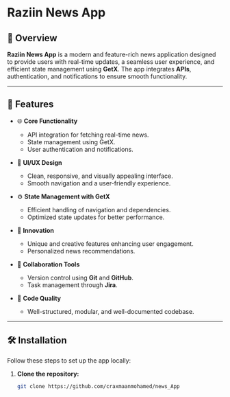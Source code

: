 # Raziin News App

## 📌 Overview
**Raziin News App** is a modern and feature-rich news application designed to provide users with real-time updates, a seamless user experience, and efficient state management using **GetX**. The app integrates **APIs**, authentication, and notifications to ensure smooth functionality.

---

## 📑 Features
- 🌐 **Core Functionality**
  - API integration for fetching real-time news.
  - State management using GetX.
  - User authentication and notifications.

- 🎨 **UI/UX Design**
  - Clean, responsive, and visually appealing interface.
  - Smooth navigation and a user-friendly experience.

- ⚙️ **State Management with GetX**
  - Efficient handling of navigation and dependencies.
  - Optimized state updates for better performance.

- 🚀 **Innovation**
  - Unique and creative features enhancing user engagement.
  - Personalized news recommendations.

- 🤝 **Collaboration Tools**
  - Version control using **Git** and **GitHub**.
  - Task management through **Jira**.

- 📝 **Code Quality**
  - Well-structured, modular, and well-documented codebase.

---

## 🛠️ Installation

Follow these steps to set up the app locally:

1. **Clone the repository:**
   ```sh
   git clone https://github.com/craxmaanmohamed/news_App
